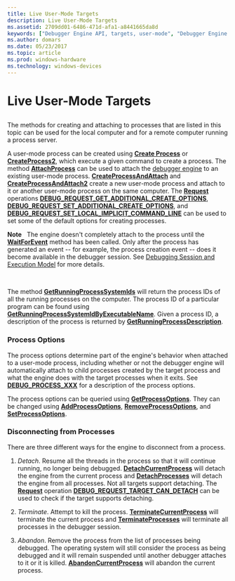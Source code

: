 ```yaml
---
title: Live User-Mode Targets
description: Live User-Mode Targets
ms.assetid: 2709dd01-6486-471d-afa1-a8441665da8d
keywords: ["Debugger Engine API, targets, user-mode", "Debugger Engine API, disconnecting from a process", "Debugger Engine API, process options"]
ms.author: domars
ms.date: 05/23/2017
ms.topic: article
ms.prod: windows-hardware
ms.technology: windows-devices
---
```


# Live User-Mode Targets


## <span id="ddk_live_user_mode_targets_dbx"></span><span id="DDK_LIVE_USER_MODE_TARGETS_DBX"></span>


The methods for creating and attaching to processes that are listed in this topic can be used for the local computer and for a remote computer running a process server.

A user-mode process can be created using [**Create Process**](https://msdn.microsoft.com/library/windows/hardware/ff539321) or [**CreateProcess2**](https://msdn.microsoft.com/library/windows/hardware/ff539323), which execute a given command to create a process. The method [**AttachProcess**](https://msdn.microsoft.com/library/windows/hardware/ff538150) can be used to attach the [debugger engine](introduction.md#debugger-engine) to an existing user-mode process. [**CreateProcessAndAttach**](https://msdn.microsoft.com/library/windows/hardware/ff540048) and [**CreateProcessAndAttach2**](https://msdn.microsoft.com/library/windows/hardware/ff540055) create a new user-mode process and attach to it or another user-mode process on the same computer. The [**Request**](https://msdn.microsoft.com/library/windows/hardware/ff554564) operations [**DEBUG\_REQUEST\_GET\_ADDITIONAL\_CREATE\_OPTIONS**](https://msdn.microsoft.com/library/windows/hardware/ff541553), [**DEBUG\_REQUEST\_SET\_ADDITIONAL\_CREATE\_OPTIONS**](https://msdn.microsoft.com/library/windows/hardware/ff541586), and [**DEBUG\_REQUEST\_SET\_LOCAL\_IMPLICIT\_COMMAND\_LINE**](https://msdn.microsoft.com/library/windows/hardware/ff541592) can be used to set some of the default options for creating processes.

**Note**   The engine doesn't completely attach to the process until the [**WaitForEvent**](https://msdn.microsoft.com/library/windows/hardware/ff561229) method has been called. Only after the process has generated an event -- for example, the process creation event -- does it become available in the debugger session. See [Debugging Session and Execution Model](debugging-session-and-execution-model.md) for more details.

 

The method [**GetRunningProcessSystemIds**](https://msdn.microsoft.com/library/windows/hardware/ff548265) will return the process IDs of all the running processes on the computer. The process ID of a particular program can be found using [**GetRunningProcessSystemIdByExecutableName**](https://msdn.microsoft.com/library/windows/hardware/ff548254). Given a process ID, a description of the process is returned by [**GetRunningProcessDescription**](https://msdn.microsoft.com/library/windows/hardware/ff548243).

### <span id="Process_Options"></span><span id="process_options"></span><span id="PROCESS_OPTIONS"></span>Process Options

The process options determine part of the engine's behavior when attached to a user-mode process, including whether or not the debugger engine will automatically attach to child processes created by the target process and what the engine does with the target processes when it exits. See [**DEBUG\_PROCESS\_XXX**](https://msdn.microsoft.com/library/windows/hardware/ff541534) for a description of the process options.

The process options can be queried using [**GetProcessOptions**](https://msdn.microsoft.com/library/windows/hardware/ff548163). They can be changed using [**AddProcessOptions**](https://msdn.microsoft.com/library/windows/hardware/ff537917), [**RemoveProcessOptions**](https://msdn.microsoft.com/library/windows/hardware/ff554505), and [**SetProcessOptions**](https://msdn.microsoft.com/library/windows/hardware/ff556765).

### <span id="Disconnecting_from_Processes"></span><span id="disconnecting_from_processes"></span><span id="DISCONNECTING_FROM_PROCESSES"></span>Disconnecting from Processes

There are three different ways for the engine to disconnect from a process.

1.  *Detach*. Resume all the threads in the process so that it will continue running, no longer being debugged. [**DetachCurrentProcess**](https://msdn.microsoft.com/library/windows/hardware/ff541846) will detach the engine from the current process and [**DetachProcesses**](https://msdn.microsoft.com/library/windows/hardware/ff541851) will detach the engine from all processes. Not all targets support detaching. The [**Request**](https://msdn.microsoft.com/library/windows/hardware/ff554564) operation [**DEBUG\_REQUEST\_TARGET\_CAN\_DETACH**](https://msdn.microsoft.com/library/windows/hardware/ff541602) can be used to check if the target supports detaching.

2.  *Terminate*. Attempt to kill the process. [**TerminateCurrentProcess**](https://msdn.microsoft.com/library/windows/hardware/ff558866) will terminate the current process and [**TerminateProcesses**](https://msdn.microsoft.com/library/windows/hardware/ff558867) will terminate all processes in the debugger session.

3.  *Abandon*. Remove the process from the list of processes being debugged. The operating system will still consider the process as being debugged and it will remain suspended until another debugger attaches to it or it is killed. [**AbandonCurrentProcess**](https://msdn.microsoft.com/library/windows/hardware/ff537786) will abandon the current process.

 

 





